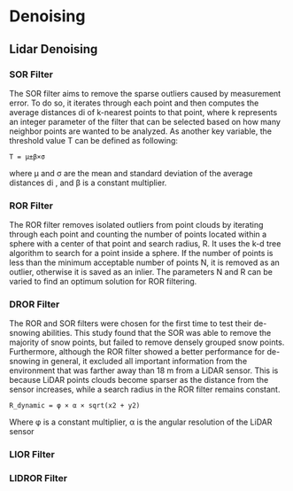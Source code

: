 # Denoising

## Lidar Denoising

### SOR Filter

The SOR filter aims to remove the sparse outliers caused by measurement error. To do so, it iterates through each point and then computes the average distances di of k-nearest points to that point, where k represents an integer parameter of the filter that can be selected based on how many neighbor points are wanted to be analyzed. As another key variable, the threshold value T can be defined as following:

```
T = µ±β×σ
```

where µ and σ are the mean and standard deviation of the average distances di , and β is a constant multiplier.


### ROR Filter

The ROR filter removes isolated outliers from point clouds by iterating through each point and counting the number of points located within a sphere with a center of that point and search radius, R. It uses the k-d tree algorithm to search for a point inside a sphere. If the number of points is less than the minimum acceptable number of points N, it is removed as an outlier, otherwise it is saved as an inlier. The parameters N and R can be varied to find an optimum solution for ROR filtering.

### DROR Filter

The ROR and SOR filters were chosen for the first time to test their de-snowing abilities. This study found that the SOR was able to remove the majority of snow points, but failed to remove densely grouped snow points. Furthermore, although the ROR filter showed a better performance for de-snowing in general, it excluded all important information from the environment that was farther away than 18 m from a LiDAR sensor. This is because LiDAR points clouds become sparser as the distance from the sensor increases, while a search radius in the ROR filter remains constant.

```
R_dynamic = φ × α × sqrt(x2 + y2)
```

Where φ is a constant multiplier, α is the angular resolution of the LiDAR sensor

### LIOR Filter


### LIDROR Filter

